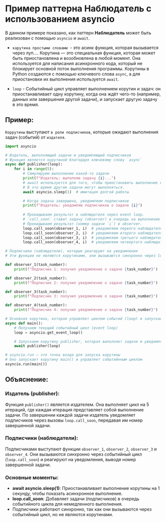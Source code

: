 
# Пример паттерна Наблюдатель с использованием asyncio

В данном примере показано, как паттерн **Наблюдатель** может быть реализован с помощью `asyncio` и `await`. 


- `карутина простыми словами `- это асинк функция, которая вызывается через луп.... Корутина — это специальная функция, которая может быть приостановлена и возобновлена в любой момент. Она используется для написания асинхронного кода, который не блокирует основной поток выполнения программы. Корутины в Python создаются с помощью ключевого слова `async`, а для приостановки их выполнения используется `await`.


- `loop` -  Событийный цикл управляет выполнением корутин и задач: он приостанавливает одну корутину, когда она ждёт чего-то (например, данных или завершения другой задачи), и запускает другую задачу в это время. 


## Пример:
`Коррутины` выступают `в роли подписчиков`, которые ожидают выполнения задач (событий) от `издателя`. 


```python
import asyncio

# Издатель, выполняющий задачи и уведомляющий подписчиков
# Функция является корутиной благодаря ключевому слову `async`
async def publisher(loop):
    for i in range(5):
        # Симулируем выполнение какой-то задачи
        print(f"Издатель: выполняю задачу {i}...")
        # await используется для того, чтобы приостановить выполнение корутины на 1 секунду.
        # В это время другие задачи могут выполняться.
        await asyncio.sleep(1)  # имитация долгой работы

        # Когда задача завершена, уведомляем подписчиков 
        print(f"Издатель: уведомляю подписчиков о задаче {i}")
        
        # Прокидываем результат в наблюдателя через event loop.
        # `call_soon` ставит задачу (observer) в очередь на выполнение в loop.
        # Прокидываем результат (номер задачи `i`) в observer.
        loop.call_soon(observer_1, i)  # уведомляем первого наблюдателя
        loop.call_soon(observer_2, i)  # уведомляем второго наблюдателя
        loop.call_soon(observer_3, i)  # уведомляем третьего наблюдателя
        loop.call_soon(observer_4, i)  # уведомляем четвертого наблюдателя

# Подписчики (наблюдатели), которые реагируют на уведомления
# Эти функции не являются корутинами, они вызываются синхронно через loop

def observer_1(task_number):
    print(f"Подписчик 1: получил уведомление о задаче {task_number}")

def observer_2(task_number):
    print(f"Подписчик 2: получил уведомление о задаче {task_number}")

def observer_3(task_number):
    print(f"Подписчик 3: получил уведомление о задаче {task_number}")

def observer_4(task_number):
    print(f"Подписчик 4: получил уведомление о задаче {task_number}")

# Основная корутина, которая управляет циклом событий (loop) и запускает издателя
async def main():
    # Получаем текущий событийный цикл (event loop)
    loop = asyncio.get_event_loop()

    # Запускаем корутину publisher, которая выполняет задачи и уведомляет подписчиков
    await publisher(loop)

# asyncio.run — это точка входа для запуска корутины
# Оно запускает корутину main() и управляет событийнным циклом
asyncio.run(main())
```

## Объяснение:

### Издатель (publisher):

Функция `publisher()` является издателем. Она выполняет цикл на 5 итераций, где каждая итерация представляет собой выполнение задачи. По завершении каждой задачи издатель уведомляет подписчиков через вызовы `loop.call_soon`, передавая им номер завершенной задачи.

### Подписчики (наблюдатели):

Подписчиками выступают функции `observer_1`, `observer_2`, `observer_3` и `observer_4`. Они вызываются синхронно через событийный цикл (`loop.call_soon`) и реагируют на уведомления, выводя номер завершенной задачи.

### Основные моменты:

- **await asyncio.sleep(1)**: Приостанавливает выполнение корутины на 1 секунду, чтобы показать асинхронное выполнение.
- **loop.call_soon**: Добавляет задачи (подписчиков) в очередь событийного цикла для немедленного выполнения.
- Подписчики работают синхронно, так как они вызываются через событийный цикл, но не являются корутинами.
